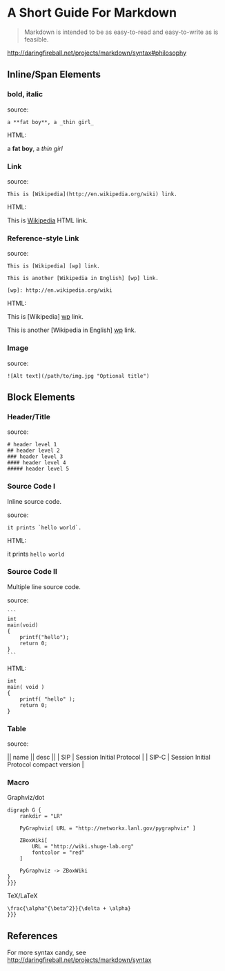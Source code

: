 # A Short Guide For Markdown

> Markdown is intended to be as easy-to-read and easy-to-write as is feasible.

http://daringfireball.net/projects/markdown/syntax#philosophy


## Inline/Span Elements

### bold, italic

source:

    a **fat boy**, a _thin girl_


HTML:

a **fat boy**, a _thin girl_


### Link

source:

```
This is [Wikipedia](http://en.wikipedia.org/wiki) link.
```


HTML:

This is [Wikipedia](http://en.wikipedia.org/wiki) HTML link.


### Reference-style Link

source:

```
This is [Wikipedia] [wp] link.

This is another [Wikipedia in English] [wp] link.

[wp]: http://en.wikipedia.org/wiki
```


HTML:

This is [Wikipedia] [wp] link.

This is another [Wikipedia in English] [wp] link.

[wp]: http://en.wikipedia.org/wiki


### Image

source:

```
![Alt text](/path/to/img.jpg "Optional title")
```



## Block Elements


### Header/Title

source:

```
# header level 1
## header level 2
### header level 3
#### header level 4
##### header level 5
```


### Source Code I

Inline source code.


source:

```
it prints `hello world`.
```


HTML:

it prints `hello world`


### Source Code II

Multiple line source code.

source:

    ```
    int
    main(void)
    {
        printf("hello");
        return 0;
    }
    ```

      
HTML:

```
int 
main( void )
{
    printf( "hello" );
    return 0;
}
```


### Table

source:

|| name || desc ||
| SIP | Session Initial Protocol |
| SIP-C | Session Initial Protocol compact version |


### Macro

Graphviz/dot

```{{{#!dot
digraph G {
    rankdir = "LR"

    PyGraphviz[ URL = "http://networkx.lanl.gov/pygraphviz" ]

    ZBoxWiki[
        URL = "http://wiki.shuge-lab.org"
        fontcolor = "red"
    ]

    PyGraphviz -> ZBoxWiki
}
}}}
```


TeX/LaTeX

```{{{#!tex
\frac{\alpha^{\beta^2}}{\delta + \alpha}
}}}
```


## References

For more syntax candy, see http://daringfireball.net/projects/markdown/syntax